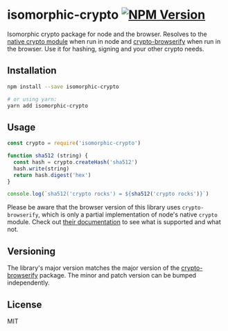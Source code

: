 # isomorphic-crypto [![NPM Version](https://img.shields.io/npm/v/isomorphic-crypto.svg)](https://www.npmjs.com/package/isomorphic-crypto)

Isomorphic crypto package for node and the browser. Resolves to the [native crypto module](https://nodejs.org/api/crypto.html) when run in node and [crypto-browserify](https://www.npmjs.com/package/crypto-browserify) when run in the browser. Use it for hashing, signing and your other crypto needs.


## Installation

```sh
npm install --save isomorphic-crypto

# or using yarn:
yarn add isomorphic-crypto
```


## Usage

```js
const crypto = require('isomorphic-crypto')

function sha512 (string) {
  const hash = crypto.createHash('sha512')
  hash.write(string)
  return hash.digest('hex')
}

console.log(`sha512('crypto rocks') = ${sha512('crypto rocks')}`)
```

Please be aware that the browser version of this library uses `crypto-browserify`, which is only a partial implementation of node's native `crypto` module. Check out [their documentation](https://www.npmjs.com/package/crypto-browserify) to see what is supported and what not.


## Versioning

The library's major version matches the major version of the [crypto-browserify](https://www.npmjs.com/package/crypto-browserify) package. The minor and patch version can be bumped independently.

## License

MIT
